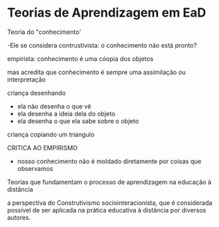 # Teorias de Aprendizagem em EaD

Teoria do "conhecimento'

-Ele se considera contrustivista: o conhecimento não está pronto?

empirista: conhecimento é uma cóopia dos objetos

mas acredita que conhecimento é sempre uma assimilação ou interpretação

criança desenhando
- ela não desenha o que vê
- ela desenha a ideia dela do objeto
- ela desenha o que ela sabe sobre o objeto

criança copiando um triangulo

CRITICA AO EMPIRISMO
- nosso conhecimento não é moldado diretamente por coisas que observamos




Teorias que fundamentam o processo de aprendizagem na educação à distância


a perspectiva do Construtivismo sociointeracionista, que é considerada possível de ser aplicada na prática educativa à distância por diversos autores.
